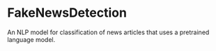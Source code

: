 # FakeNewsDetection
An NLP model for classification of news articles that uses a pretrained language model.
